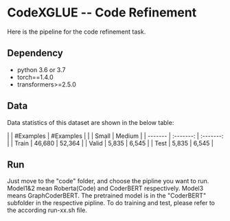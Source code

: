 # CodeXGLUE -- Code Refinement

Here is the pipeline for the code refinement task.


## Dependency

- python 3.6 or 3.7
- torch==1.4.0
- transformers>=2.5.0


## Data

Data statistics of this dataset are shown in the below table:

|         | #Examples | #Examples |
|         |   Small   |   Medium  |
| ------- | :-------: | :-------: |
|  Train  |   46,680  |   52,364  |
|  Valid  |    5,835  |    6,545  |
|   Test  |    5,835  |    6,545  |


## Run
Just move to the "code" folder, and choose the pipline you want to run. Model1&2 mean
Roberta(Code) and CoderBERT respectively. Model3 means GraphCoderBERT. The pretrained 
model is in the "CoderBERT" subfolder in the respective pipline. To do training and 
test, please refer to the according run-xx.sh file. 


